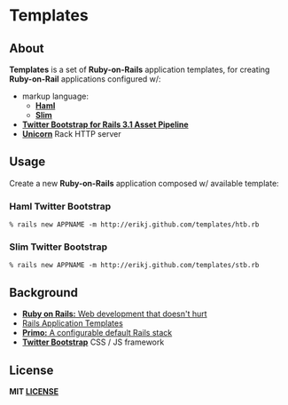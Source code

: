 # Templates

## About

**Templates** is a set of **Ruby-on-Rails** application templates, for creating **Ruby-on-Rail** applications configured w/:

- markup language:
  - [**Haml**](http://haml.info/)
  - [**Slim**](http://slim-lang.com/)
- [**Twitter Bootstrap for Rails 3.1 Asset Pipeline**](https://github.com/seyhunak/twitter-bootstrap-rails)
- [**Unicorn**](http://unicorn.bogomips.org/) Rack HTTP server

## Usage

Create a new **Ruby-on-Rails** application composed w/ available template:

### Haml Twitter Bootstrap

    % rails new APPNAME -m http://erikj.github.com/templates/htb.rb

### Slim Twitter Bootstrap

    % rails new APPNAME -m http://erikj.github.com/templates/stb.rb

## Background

- [**Ruby on Rails:** Web development that doesn't hurt](http://rubyonrails.org/)
- [Rails Application Templates](http://guides.rubyonrails.org/rails_application_templates.html)
- [**Primo:** A configurable default Rails stack](https://github.com/cbetta/primo)
- [**Twitter Bootstrap**](http://twitter.github.com/bootstrap/)  CSS / JS framework

## License

**MIT [LICENSE](https://github.com/erikj/templates/blob/gh-pages/LICENSE)**